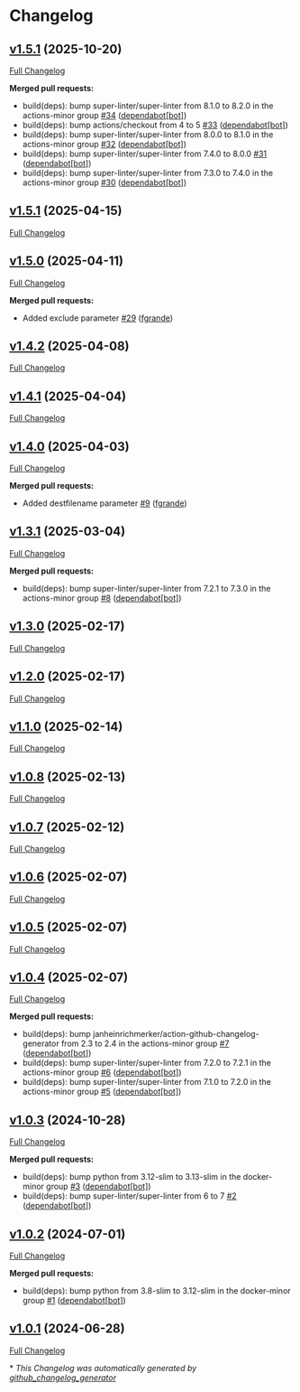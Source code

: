 # Changelog

## [v1.5.1](https://github.com/somaz94/compress-decompress/tree/v1.5.1) (2025-10-20)

[Full Changelog](https://github.com/somaz94/compress-decompress/compare/v1.5.1...v1.5.1)

**Merged pull requests:**

- build\(deps\): bump super-linter/super-linter from 8.1.0 to 8.2.0 in the actions-minor group [\#34](https://github.com/somaz94/compress-decompress/pull/34) ([dependabot[bot]](https://github.com/apps/dependabot))
- build\(deps\): bump actions/checkout from 4 to 5 [\#33](https://github.com/somaz94/compress-decompress/pull/33) ([dependabot[bot]](https://github.com/apps/dependabot))
- build\(deps\): bump super-linter/super-linter from 8.0.0 to 8.1.0 in the actions-minor group [\#32](https://github.com/somaz94/compress-decompress/pull/32) ([dependabot[bot]](https://github.com/apps/dependabot))
- build\(deps\): bump super-linter/super-linter from 7.4.0 to 8.0.0 [\#31](https://github.com/somaz94/compress-decompress/pull/31) ([dependabot[bot]](https://github.com/apps/dependabot))
- build\(deps\): bump super-linter/super-linter from 7.3.0 to 7.4.0 in the actions-minor group [\#30](https://github.com/somaz94/compress-decompress/pull/30) ([dependabot[bot]](https://github.com/apps/dependabot))

## [v1.5.1](https://github.com/somaz94/compress-decompress/tree/v1.5.1) (2025-04-15)

[Full Changelog](https://github.com/somaz94/compress-decompress/compare/v1.5.0...v1.5.1)

## [v1.5.0](https://github.com/somaz94/compress-decompress/tree/v1.5.0) (2025-04-11)

[Full Changelog](https://github.com/somaz94/compress-decompress/compare/v1.4.2...v1.5.0)

**Merged pull requests:**

- Added exclude parameter [\#29](https://github.com/somaz94/compress-decompress/pull/29) ([fgrande](https://github.com/fgrande))

## [v1.4.2](https://github.com/somaz94/compress-decompress/tree/v1.4.2) (2025-04-08)

[Full Changelog](https://github.com/somaz94/compress-decompress/compare/v1.4.1...v1.4.2)

## [v1.4.1](https://github.com/somaz94/compress-decompress/tree/v1.4.1) (2025-04-04)

[Full Changelog](https://github.com/somaz94/compress-decompress/compare/v1.4.0...v1.4.1)

## [v1.4.0](https://github.com/somaz94/compress-decompress/tree/v1.4.0) (2025-04-03)

[Full Changelog](https://github.com/somaz94/compress-decompress/compare/v1.3.1...v1.4.0)

**Merged pull requests:**

- Added destfilename parameter [\#9](https://github.com/somaz94/compress-decompress/pull/9) ([fgrande](https://github.com/fgrande))

## [v1.3.1](https://github.com/somaz94/compress-decompress/tree/v1.3.1) (2025-03-04)

[Full Changelog](https://github.com/somaz94/compress-decompress/compare/v1.3.0...v1.3.1)

**Merged pull requests:**

- build\(deps\): bump super-linter/super-linter from 7.2.1 to 7.3.0 in the actions-minor group [\#8](https://github.com/somaz94/compress-decompress/pull/8) ([dependabot[bot]](https://github.com/apps/dependabot))

## [v1.3.0](https://github.com/somaz94/compress-decompress/tree/v1.3.0) (2025-02-17)

[Full Changelog](https://github.com/somaz94/compress-decompress/compare/v1.2.0...v1.3.0)

## [v1.2.0](https://github.com/somaz94/compress-decompress/tree/v1.2.0) (2025-02-17)

[Full Changelog](https://github.com/somaz94/compress-decompress/compare/v1.1.0...v1.2.0)

## [v1.1.0](https://github.com/somaz94/compress-decompress/tree/v1.1.0) (2025-02-14)

[Full Changelog](https://github.com/somaz94/compress-decompress/compare/v1.0.8...v1.1.0)

## [v1.0.8](https://github.com/somaz94/compress-decompress/tree/v1.0.8) (2025-02-13)

[Full Changelog](https://github.com/somaz94/compress-decompress/compare/v1.0.7...v1.0.8)

## [v1.0.7](https://github.com/somaz94/compress-decompress/tree/v1.0.7) (2025-02-12)

[Full Changelog](https://github.com/somaz94/compress-decompress/compare/v1.0.6...v1.0.7)

## [v1.0.6](https://github.com/somaz94/compress-decompress/tree/v1.0.6) (2025-02-07)

[Full Changelog](https://github.com/somaz94/compress-decompress/compare/v1.0.5...v1.0.6)

## [v1.0.5](https://github.com/somaz94/compress-decompress/tree/v1.0.5) (2025-02-07)

[Full Changelog](https://github.com/somaz94/compress-decompress/compare/v1.0.4...v1.0.5)

## [v1.0.4](https://github.com/somaz94/compress-decompress/tree/v1.0.4) (2025-02-07)

[Full Changelog](https://github.com/somaz94/compress-decompress/compare/v1.0.3...v1.0.4)

**Merged pull requests:**

- build\(deps\): bump janheinrichmerker/action-github-changelog-generator from 2.3 to 2.4 in the actions-minor group [\#7](https://github.com/somaz94/compress-decompress/pull/7) ([dependabot[bot]](https://github.com/apps/dependabot))
- build\(deps\): bump super-linter/super-linter from 7.2.0 to 7.2.1 in the actions-minor group [\#6](https://github.com/somaz94/compress-decompress/pull/6) ([dependabot[bot]](https://github.com/apps/dependabot))
- build\(deps\): bump super-linter/super-linter from 7.1.0 to 7.2.0 in the actions-minor group [\#5](https://github.com/somaz94/compress-decompress/pull/5) ([dependabot[bot]](https://github.com/apps/dependabot))

## [v1.0.3](https://github.com/somaz94/compress-decompress/tree/v1.0.3) (2024-10-28)

[Full Changelog](https://github.com/somaz94/compress-decompress/compare/v1.0.2...v1.0.3)

**Merged pull requests:**

- build\(deps\): bump python from 3.12-slim to 3.13-slim in the docker-minor group [\#3](https://github.com/somaz94/compress-decompress/pull/3) ([dependabot[bot]](https://github.com/apps/dependabot))
- build\(deps\): bump super-linter/super-linter from 6 to 7 [\#2](https://github.com/somaz94/compress-decompress/pull/2) ([dependabot[bot]](https://github.com/apps/dependabot))

## [v1.0.2](https://github.com/somaz94/compress-decompress/tree/v1.0.2) (2024-07-01)

[Full Changelog](https://github.com/somaz94/compress-decompress/compare/v1.0.1...v1.0.2)

**Merged pull requests:**

- build\(deps\): bump python from 3.8-slim to 3.12-slim in the docker-minor group [\#1](https://github.com/somaz94/compress-decompress/pull/1) ([dependabot[bot]](https://github.com/apps/dependabot))

## [v1.0.1](https://github.com/somaz94/compress-decompress/tree/v1.0.1) (2024-06-28)

[Full Changelog](https://github.com/somaz94/compress-decompress/compare/v1.0.0...v1.0.1)



\* *This Changelog was automatically generated by [github_changelog_generator](https://github.com/github-changelog-generator/github-changelog-generator)*
